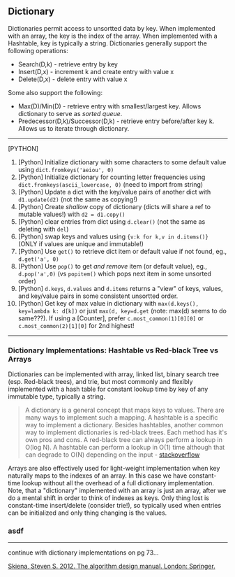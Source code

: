 ## Dictionary

Dictionaries permit access to unsortted data by key. When implemented with an array, the key is the index of the array. When implemented with a Hashtable, key is typically a string. Dictionaries generally support the following operations:

* Search(D,k) - retrieve entry by key
* Insert(D,x) - increment k and create entry with value x
* Delete(D,x) - delete entry with value x

Some also support the following:

* Max(D)/Min(D) - retrieve entry with smallest/largest key. Allows dictionary to serve as *sorted queue*.
* Predecessor(D,k)/Successor(D,k) - retrieve entry before/after key k. Allows us to iterate through dictionary.

---

[PYTHON]

1. [Python] Initialize dictionary with some characters to some default value using `dict.fromkeys('aeiou', 0)`
2. [Python] Initialize dictionary for counting letter frequencies using `dict.fromkeys(ascii_lowercase, 0)` (need to import from string)
3. [Python] Update a dict with the key/value pairs of another dict with `d1.update(d2)` (not the same as copying!)
4. [Python] Create *shallow* copy of dictionary (dicts will share a ref to mutable values!) with `d2 = d1.copy()`
4. [Python] clear entries from dict using `d.clear()` (not the same as deleting with `del`)
5. [Python] swap keys and values using `{v:k for k,v in d.items()}` (ONLY if values are unique and immutable!)
6. [Python] Use `get()` to retrieve dict item or default value if not found, eg., `d.get('a', 0)` 
7. [Python] Use `pop()` to get *and remove* item (or default value), eg., `d.pop('a',0)` (vs `popitem()` which pops next item in some unsorted order)
8. [Python] `d.keys`, `d.values` and `d.items` returns a "view" of keys, values, and key/value pairs in some consistent unsortted order.
9. [Python] Get key of max value in dictionary with `max(d.keys(), key=lambda k: d[k])` or just `max(d, key=d.get` (note: max(d) seems to do same???). If using a [Counter], prefer `c.most_common(1)[0][0]` or `c.most_common(2)[1][0]` for 2nd highest!

---

### Dictionary Implementations: Hashtable vs Red-black Tree vs Arrays

Dictionaries can be implemented with array, linked list, binary search tree (esp. Red-black trees), and trie, but most commonly and flexibly implemented with a hash table for constant lookup time by key of any immutable type, typically a string. 

> A dictionary is a general concept that maps keys to values. There are many ways to implement such a mapping. A hashtable is a specific way to implement a dictionary. Besides hashtables, another common way to implement dictionaries is red-black trees. Each method has it's own pros and cons. A red-black tree can always perform a lookup in O(log N). A hashtable can perform a lookup in O(1) time although that can degrade to O(N) depending on the input - [stackoverflow](https://stackoverflow.com/a/2061406/1525466)

Arrays are also effectively used for light-weight implementation when key naturally maps to the indexes of an array. In this case we have constant-time lookup without all the overhead of a full dictionary implementation. Note, that a "dictionary" implemented with an array is just an array, after we do a mental shift in order to think of indexes as keys. Only thing lost is constant-time insert/delete (consider trie!), so typically used when entries can be initialized and only thing changing is the values.

### asdf

---

continue with dictionary implementations on pg 73...

[Skiena, Steven S. 2012. The algorithm design manual. London: Springer.](https://www.amazon.com/Algorithm-Design-Manual-Steven-Skiena/dp/1848000693/ref=sr_1_4?ie=UTF8&qid=1492123225&sr=8-4&keywords=Algorithms+in+a+nutshell)

